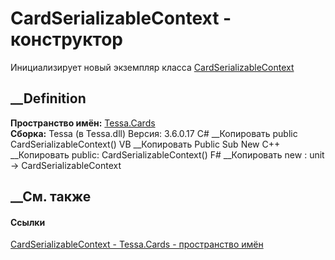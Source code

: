 # CardSerializableContext - конструктор
Инициализирует новый экземпляр класса
[CardSerializableContext](T_Tessa_Cards_CardSerializableContext.htm)
##  __Definition
 **Пространство имён:** [Tessa.Cards](N_Tessa_Cards.htm)  
 **Сборка:** Tessa (в Tessa.dll) Версия: 3.6.0.17
C# __Копировать
     public CardSerializableContext()
VB __Копировать
     Public Sub New
C++ __Копировать
     public:
    CardSerializableContext()
F# __Копировать
     new : unit -> CardSerializableContext
##  __См. также
#### Ссылки
[CardSerializableContext - ](T_Tessa_Cards_CardSerializableContext.htm)
[Tessa.Cards - пространство имён](N_Tessa_Cards.htm)

